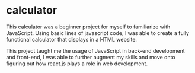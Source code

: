 # calculator

This calculator was a beginner project for myself to familiarize with JavaScript. Using basic lines of javascript code, I was able to create a fully functional calculator that displays in a HTML website. 

This project taught me the usage of JavaScript in back-end development and front-end, I was able to further augment my skills and move onto figuring out how react.js plays a role in web development. 
